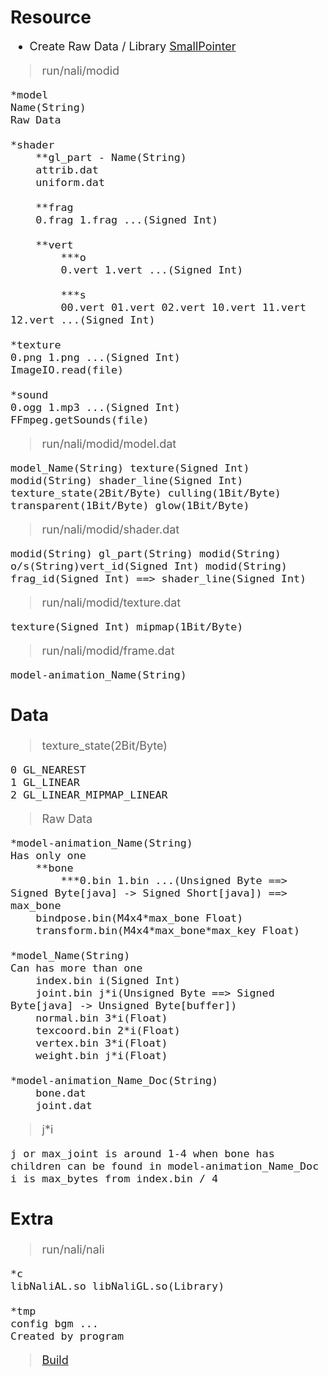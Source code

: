 # Resource

<span style="font-size: large; ">

- Create Raw Data / Library [SmallPointer](https://github.com/spacecat393/SmallPointer)

>run/nali/modid

	*model
	Name(String)
	Raw Data

	*shader
		**gl_part - Name(String)
		attrib.dat
		uniform.dat

		**frag
		0.frag 1.frag ...(Signed Int)

		**vert
			***o
			0.vert 1.vert ...(Signed Int)

			***s
			00.vert 01.vert 02.vert 10.vert 11.vert 12.vert ...(Signed Int)

	*texture
	0.png 1.png ...(Signed Int)
	ImageIO.read(file)

	*sound
	0.ogg 1.mp3 ...(Signed Int)
	FFmpeg.getSounds(file)
>run/nali/modid/model.dat

	model_Name(String) texture(Signed Int) modid(String) shader_line(Signed Int) texture_state(2Bit/Byte) culling(1Bit/Byte) transparent(1Bit/Byte) glow(1Bit/Byte)
>run/nali/modid/shader.dat

	modid(String) gl_part(String) modid(String) o/s(String)vert_id(Signed Int) modid(String) frag_id(Signed Int) ==> shader_line(Signed Int)
>run/nali/modid/texture.dat

	texture(Signed Int) mipmap(1Bit/Byte)

>run/nali/modid/frame.dat

	model-animation_Name(String)
## Data
>texture_state(2Bit/Byte)

	0 GL_NEAREST
	1 GL_LINEAR
	2 GL_LINEAR_MIPMAP_LINEAR
>Raw Data

	*model-animation_Name(String)
	Has only one
		**bone
			***0.bin 1.bin ...(Unsigned Byte ==> Signed Byte[java] -> Signed Short[java]) ==> max_bone
		bindpose.bin(M4x4*max_bone Float)
		transform.bin(M4x4*max_bone*max_key Float)

	*model_Name(String)
	Can has more than one
		index.bin i(Signed Int)
		joint.bin j*i(Unsigned Byte ==> Signed Byte[java] -> Unsigned Byte[buffer])
		normal.bin 3*i(Float)
		texcoord.bin 2*i(Float)
		vertex.bin 3*i(Float)
		weight.bin j*i(Float)

	*model-animation_Name_Doc(String)
		bone.dat
		joint.dat
>j*i

	j or max_joint is around 1-4 when bone has children can be found in model-animation_Name_Doc
	i is max_bytes from index.bin / 4
## Extra
>run/nali/nali

	*c
	libNaliAL.so libNaliGL.so(Library)

	*tmp
	config bgm ...
	Created by program
>[Build](../README.md)

</span>